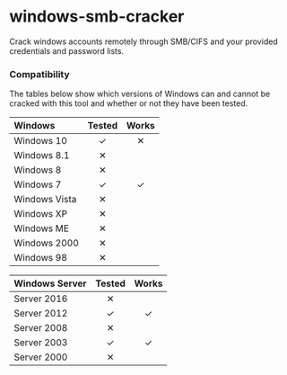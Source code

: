 # windows-smb-cracker
Crack windows accounts remotely through SMB/CIFS and your provided 
credentials and password lists.

### Compatibility

The tables below show which versions of Windows can and cannot be cracked with this tool
and whether or not they have been tested.

| Windows | Tested | Works |
| :------ | :----: | :---: |
| Windows 10 | &#10003; | &#10005; |
| Windows 8.1 | &#10005; | |
| Windows 8 | &#10005; | |
| Windows 7 | &#10003; | &#10003; |
| Windows Vista | &#10005; | |
| Windows XP | &#10005; | |
| Windows ME | &#10005; | |
| Windows 2000 | &#10005; | |
| Windows 98 | &#10005; | |

| Windows Server | Tested | Works |
| :------ | :----: | :---: |
| Server 2016 | &#10005; | |
| Server 2012 | &#10003; | &#10003; |
| Server 2008 | &#10005; | |
| Server 2003 | &#10003; | &#10003; |
| Server 2000 | &#10005; | |